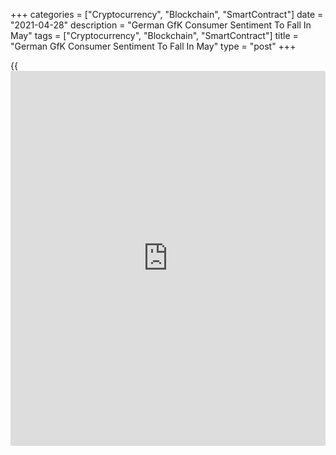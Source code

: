+++
categories = ["Cryptocurrency", "Blockchain", "SmartContract"]
date = "2021-04-28"
description = "German GfK Consumer Sentiment To Fall In May"
tags = ["Cryptocurrency", "Blockchain", "SmartContract"]
title = "German GfK Consumer Sentiment To Fall In May"
type = "post"
+++

{{<iframe id="large-banner" src="https://www.bounty.group/#slide=3.0" width="100%" height="600" scrolling="no" style="border: 0px solid rgb(216, 221, 230); border-radius: 3px;">}}

German consumer confidence is set to weaken in May as rising cases of
infections and the tightening of the lockdown weigh on consumption,
survey results from the market research group GfK showed on Wednesday.

The forward-looking consumer sentiment index fell to -8.8 in May from
revised -6.1 in April. The score was forecast to rise to -3.5.

"The third wave will ensure that the recovery of the domestic
[economy][1] is still a long way off," Rolf Bürkl, GfK consumer expert
said. As in 2020, consumption will not be a pillar of the economy this
year.

While the propensity to buy increased moderately, economic and income
expectations logged significant losses in April.

The income indicator dropped 13 points to 9.3 points in April. In
contrast to the income prospects, the propensity to buy has so far been
resisting the third wave. After a plus of five points, the indicator
rose to 17.3 points.

After a minus of 10.4 points, the economic expectations index fell to
7.3 points.

For comments and feedback [contact](https://www.playgroundfx.com/contact/): editorial@rtt[news](https://www.letsplayfx.com/blog/forex-news-website/).com

[Economic News][1]

 **What parts of the world are seeing the best (and worst) economic
performances lately? Click[here][2] to check out our [Econ Scorecard][2]
and find out! See up-to-the-moment [ranking](https://www.playgroundfx.com/blog/crypto-exchange-ranking/)s for the best and worst
performers in [GDP][3], [unemployment rate][4], [inflation][5] and much
more.**

   1. www.rtt[news](https://www.letsplayfx.com/blog/forex-news-website/).com/Content/EconomicNews.aspx
   2. www.rtt[news](https://www.letsplayfx.com/blog/forex-news-website/).com/economic-scorecard/world-rank/retail-sales/highest-performance.aspx
   3. www.rtt[news](https://www.letsplayfx.com/blog/forex-news-website/).com/economic-scorecard/world-rank/GDP/highest-performance.aspx
   4. www.rtt[news](https://www.letsplayfx.com/blog/forex-news-website/).com/economic-scorecard/world-rank/unemployment-rate/lowest-performance.aspx
   5. www.rtt[news](https://www.letsplayfx.com/blog/forex-news-website/).com/economic-scorecard/world-rank/CPI/highest-performance.aspx